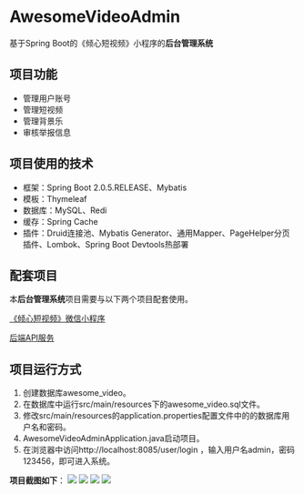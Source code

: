 # AwesomeVideoAdmin
基于Spring Boot的《倾心短视频》小程序的**后台管理系统**

## 项目功能

- 管理用户账号
- 管理短视频
- 管理背景乐
- 审核举报信息

## 项目使用的技术

- 框架：Spring Boot 2.0.5.RELEASE、Mybatis
- 模板：Thymeleaf
- 数据库：MySQL、Redi
- 缓存：Spring Cache
- 插件：Druid连接池、Mybatis Generator、通用Mapper、PageHelper分页插件、Lombok、Spring Boot Devtools热部署

## 配套项目

本**后台管理系统**项目需要与以下两个项目配套使用。

<a href="https://github.com/lkmc2/AwesomeVideoWxApp">《倾心短视频》微信小程序</a>

<a href="https://github.com/lkmc2/AwesomeVideo">后端API服务</a>



## 项目运行方式

1. 创建数据库awesome_video。
2. 在数据库中运行src/main/resources下的awesome_video.sql文件。
3. 修改src/main/resources的application.properties配置文件中的的数据库用户名和密码。
4. AwesomeVideoAdminApplication.java启动项目。
5. 在浏览器中访问http://localhost:8085/user/login ，输入用户名admin，密码123456，即可进入系统。

**项目截图如下**：
<img src="https://raw.githubusercontent.com/lkmc2/AwesomeVideoAdmin/master/picture/%E9%A6%96%E9%A1%B5.png"/>
<img src="https://raw.githubusercontent.com/lkmc2/AwesomeVideoAdmin/master/picture/%E8%A7%86%E9%A2%91%E7%AE%A1%E7%90%86%E9%A1%B5.png"/>
<img src="https://raw.githubusercontent.com/lkmc2/AwesomeVideoAdmin/master/picture/%E8%83%8C%E6%99%AF%E4%B9%90%E7%AE%A1%E7%90%86%E9%A1%B5.png"/>
<img src="https://raw.githubusercontent.com/lkmc2/AwesomeVideoAdmin/master/picture/%E4%B8%BE%E6%8A%A5%E7%AE%A1%E7%90%86%E9%A1%B5.png"/>